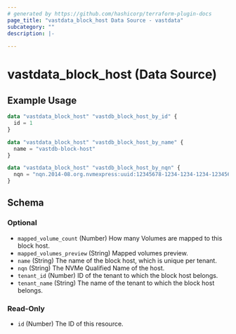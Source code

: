```yaml
---
# generated by https://github.com/hashicorp/terraform-plugin-docs
page_title: "vastdata_block_host Data Source - vastdata"
subcategory: ""
description: |-
  
---
```


# vastdata_block_host (Data Source)



## Example Usage

```terraform
data "vastdata_block_host" "vastdb_block_host_by_id" {
  id = 1
}

data "vastdata_block_host" "vastdb_block_host_by_name" {
  name = "vastdb-block-host"
}

data "vastdata_block_host" "vastdb_block_host_by_nqn" {
  nqn = "nqn.2014-08.org.nvmexpress:uuid:12345678-1234-1234-1234-123456789012"
}
```

<!-- schema generated by tfplugindocs -->
## Schema

### Optional

- `mapped_volume_count` (Number) How many Volumes are mapped to this block host.
- `mapped_volumes_preview` (String) Mapped volumes preview.
- `name` (String) The name of the block host, which is unique per tenant.
- `nqn` (String) The NVMe Qualified Name of the host.
- `tenant_id` (Number) ID of the tenant to which the block host belongs.
- `tenant_name` (String) The name of the tenant to which the block host belongs.

### Read-Only

- `id` (Number) The ID of this resource.
